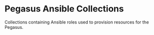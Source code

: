 # Pegasus Ansible Collections

Collections containing Ansible roles used to provision resources for the Pegasus. 